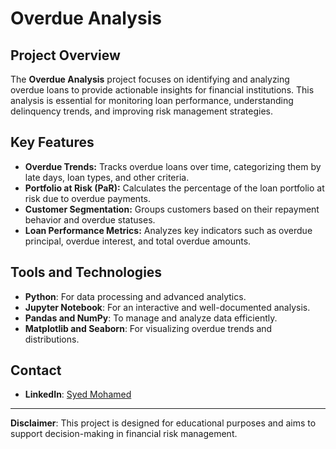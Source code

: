 # Overdue Analysis

## Project Overview
The **Overdue Analysis** project focuses on identifying and analyzing overdue loans to provide actionable insights for financial institutions. This analysis is essential for monitoring loan performance, understanding delinquency trends, and improving risk management strategies.

## Key Features
- **Overdue Trends:** Tracks overdue loans over time, categorizing them by late days, loan types, and other criteria.
- **Portfolio at Risk (PaR):** Calculates the percentage of the loan portfolio at risk due to overdue payments.
- **Customer Segmentation:** Groups customers based on their repayment behavior and overdue statuses.
- **Loan Performance Metrics:** Analyzes key indicators such as overdue principal, overdue interest, and total overdue amounts.

## Tools and Technologies
- **Python**: For data processing and advanced analytics.
- **Jupyter Notebook**: For an interactive and well-documented analysis.
- **Pandas and NumPy**: To manage and analyze data efficiently.
- **Matplotlib and Seaborn**: For visualizing overdue trends and distributions.

## Contact
- **LinkedIn**: [Syed Mohamed](https://www.linkedin.com/in/syedabdulhamid/)

---

**Disclaimer**: This project is designed for educational purposes and aims to support decision-making in financial risk management.
